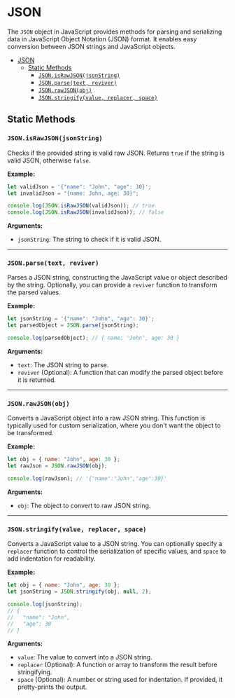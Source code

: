 # JSON

The `JSON` object in JavaScript provides methods for parsing and serializing data in JavaScript Object Notation (JSON) format. It enables easy conversion between JSON strings and JavaScript objects.

- [JSON](#json)
  - [Static Methods](#static-methods)
    - [`JSON.isRawJSON(jsonString)`](#jsonisrawjsonjsonstring)
    - [`JSON.parse(text, reviver)`](#jsonparsetext-reviver)
    - [`JSON.rawJSON(obj)`](#jsonrawjsonobj)
    - [`JSON.stringify(value, replacer, space)`](#jsonstringifyvalue-replacer-space)

## Static Methods

### `JSON.isRawJSON(jsonString)`

Checks if the provided string is valid raw JSON. Returns `true` if the string is valid JSON, otherwise `false`.

**Example:**

```js
let validJson = '{"name": "John", "age": 30}';
let invalidJson = "{name: John, age: 30}";

console.log(JSON.isRawJSON(validJson)); // true
console.log(JSON.isRawJSON(invalidJson)); // false
```

**Arguments:**

- `jsonString`: The string to check if it is valid JSON.

---

### `JSON.parse(text, reviver)`

Parses a JSON string, constructing the JavaScript value or object described by the string. Optionally, you can provide a `reviver` function to transform the parsed values.

**Example:**

```js
let jsonString = '{"name": "John", "age": 30}';
let parsedObject = JSON.parse(jsonString);

console.log(parsedObject); // { name: 'John', age: 30 }
```

**Arguments:**

- `text`: The JSON string to parse.
- `reviver` (Optional): A function that can modify the parsed object before it is returned.

---

### `JSON.rawJSON(obj)`

Converts a JavaScript object into a raw JSON string. This function is typically used for custom serialization, where you don't want the object to be transformed.

**Example:**

```js
let obj = { name: "John", age: 30 };
let rawJson = JSON.rawJSON(obj);

console.log(rawJson); // '{"name":"John","age":30}'
```

**Arguments:**

- `obj`: The object to convert to raw JSON string.

---

### `JSON.stringify(value, replacer, space)`

Converts a JavaScript value to a JSON string. You can optionally specify a `replacer` function to control the serialization of specific values, and `space` to add indentation for readability.

**Example:**

```js
let obj = { name: "John", age: 30 };
let jsonString = JSON.stringify(obj, null, 2);

console.log(jsonString);
// {
//   "name": "John",
//   "age": 30
// }
```

**Arguments:**

- `value`: The value to convert into a JSON string.
- `replacer` (Optional): A function or array to transform the result before stringifying.
- `space` (Optional): A number or string used for indentation. If provided, it pretty-prints the output.
